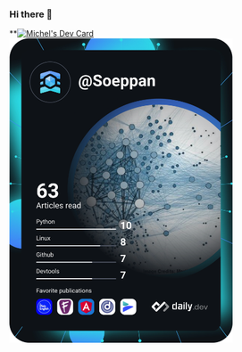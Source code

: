 ### Hi there 👋

<!--
**Michel-Prins/Michel-Prins** is a ✨ _special_ ✨ repository because its `README.md` (this file) appears on your GitHub profile.

Here are some ideas to get you started:

- 🔭 I’m currently working on ...
- 🌱 I’m currently learning ...
- 👯 I’m looking to collaborate on ...
- 🤔 I’m looking for help with ...
- 💬 Ask me about ...
- 📫 How to reach me: ...
- 😄 Pronouns: ...
- ⚡ Fun fact: ...
-->


**<a href="https://app.daily.dev/Soeppan"><img src="https://api.daily.dev/devcards/1007402d384a46f48aa3e42202aa5d86.png?r=4y4" width="400" alt="Michel's Dev Card"/></a>
<a href="https://app.daily.dev/DailyDevTips"><img src="https://github.com/Michel-Prins/Michel-Prins/blob/master/devcard.svg" width="400" alt="Michel's Dev Card"/></a>
